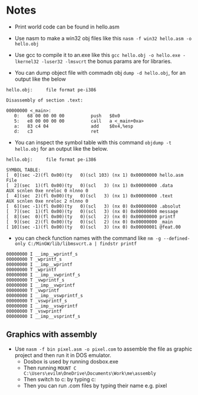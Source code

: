 
# Notes

- Print world code can be found in hello.asm

- Use nasm to make a win32 obj files like this `nasm -f win32 hello.asm -o hello.obj`

- Use gcc to compile it to an.exe like this `gcc hello.obj -o hello.exe -lkernel32 -luser32 -lmsvcrt` the bonus params are for libraries.

 - You can dump object file with commadn obj `dump -d hello.obj`, for an output like the below 

```
hello.obj:     file format pe-i386

Disassembly of section .text:

00000000 <_main>:
   0:   68 00 00 00 00          push   $0x0
   5:   e8 00 00 00 00          call   a <_main+0xa>
   a:   83 c4 04                add    $0x4,%esp
   d:   c3                      ret
```

- You can inspect the symbol table with this command `objdump -t hello.obj` for an output like the below.

```
hello.obj:     file format pe-i386

SYMBOL TABLE:
[  0](sec -2)(fl 0x00)(ty   0)(scl 103) (nx 1) 0x00000000 hello.asm
File
[  2](sec  1)(fl 0x00)(ty   0)(scl   3) (nx 1) 0x00000000 .data
AUX scnlen 0xe nreloc 0 nlnno 0
[  4](sec  2)(fl 0x00)(ty   0)(scl   3) (nx 1) 0x00000000 .text
AUX scnlen 0xe nreloc 2 nlnno 0
[  6](sec -1)(fl 0x00)(ty   0)(scl   3) (nx 0) 0x00000000 .absolut
[  7](sec  1)(fl 0x00)(ty   0)(scl   3) (nx 0) 0x00000000 message
[  8](sec  0)(fl 0x00)(ty   0)(scl   2) (nx 0) 0x00000000 printf
[  9](sec  2)(fl 0x00)(ty   0)(scl   2) (nx 0) 0x00000000 _main
[ 10](sec -1)(fl 0x00)(ty   0)(scl   3) (nx 0) 0x00000001 @feat.00
```

- you can check function names with the command like `nm -g --defined-only C:/MinGW/lib/libmsvcrt.a | findstr printf`

```
00000000 I __imp__wprintf_s
00000000 T _wprintf_s
00000000 I __imp__wprintf
00000000 T _wprintf
00000000 I __imp__vwprintf_s
00000000 T _vwprintf_s
00000000 I __imp__vwprintf
00000000 T _vwprintf
00000000 I __imp__vswprintf_s
00000000 T _vswprintf_s
00000000 I __imp__vswprintf
00000000 T _vswprintf
00000000 I __imp__vsprintf_s
```

## Graphics with assembly

- Use `nasm -f bin pixel.asm -o pixel.com` to assemble the file as  graphic project and then run it in DOS emulator.
    - Dosbox is used by running dosbox.exe
    - Then running  `MOUNT C C:\Users\evilm\OneDrive\Documents\Work\me\assembly`
    - Then switch to c: by typing c:
    - Then you can run .com files by typing their name e.g. pixel